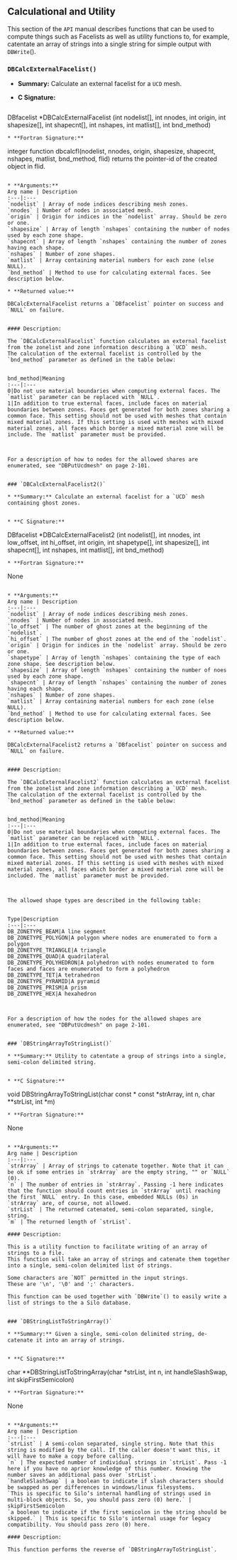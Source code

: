 ## Calculational and Utility


This section of the `API` manual describes functions that can be used to compute things such as Facelists as well as utility functions to, for example, catentate an array of strings into a single string for simple output with `DBWrite`().

### `DBCalcExternalFacelist()`

* **Summary:** Calculate an external facelist for a `UCD` mesh.


* **C Signature:**
  ```
DBfacelist *DBCalcExternalFacelist (int nodelist[], int nnodes,
    int origin, int shapesize[],
    int shapecnt[], int nshapes, int matlist[],
    int bnd_method)
  ```
* **Fortran Signature:**
  ```
integer function dbcalcfl(nodelist, nnodes, origin, shapesize,
   shapecnt, nshapes, matlist, bnd_method, flid)
returns the pointer-id of the created object in flid.
  ```

* **Arguments:**
  Arg name | Description
  :---|:---
  `nodelist` | Array of node indices describing mesh zones.
  `nnodes` | Number of nodes in associated mesh.
  `origin` | Origin for indices in the `nodelist` array. Should be zero or one.
  `shapesize` | Array of length `nshapes` containing the number of nodes used by each zone shape.
  `shapecnt` | Array of length `nshapes` containing the number of zones having each shape.
  `nshapes` | Number of zone shapes.
  `matlist` | Array containing material numbers for each zone (else NULL).
  `bnd_method` | Method to use for calculating external faces. See description below.

* **Returned value:**

DBCalcExternalFacelist returns a `DBfacelist` pointer on success and `NULL` on failure.


#### Description:

The `DBCalcExternalFacelist` function calculates an external facelist from the zonelist and zone information describing a `UCD` mesh.
The calculation of the external facelist is controlled by the `bnd_method` parameter as defined in the table below:


bnd_method|Meaning
:---|:---
0|Do not use material boundaries when computing external faces. The `matlist` parameter can be replaced with `NULL`.
1|In addition to true external faces, include faces on material boundaries between zones. Faces get generated for both zones sharing a common face. This setting should not be used with meshes that contain mixed material zones. If this setting is used with meshes with mixed material zones, all faces which border a mixed material zone will be include. The `matlist` parameter must be provided.



For a description of how to nodes for the allowed shares are enumerated, see "DBPutUcdmesh" on page 2-101.


### `DBCalcExternalFacelist2()`

* **Summary:** Calculate an external facelist for a `UCD` mesh containing ghost zones.


* **C Signature:**
  ```
DBfacelist *DBCalcExternalFacelist2 (int nodelist[], int nnodes,
    int low_offset, int hi_offset, int origin,
    int shapetype[], int shapesize[],
    int shapecnt[], int nshapes, int matlist[], int bnd_method)
  ```
* **Fortran Signature:**
  ```
  None
  ```

* **Arguments:**
  Arg name | Description
  :---|:---
  `nodelist` | Array of node indices describing mesh zones.
  `nnodes` | Number of nodes in associated mesh.
  `lo_offset` | The number of ghost zones at the beginning of the `nodelist`.
  `hi_offset` | The number of ghost zones at the end of the `nodelist`.
  `origin` | Origin for indices in the `nodelist` array. Should be zero or one.
  `shapetype` | Array of length `nshapes` containing the type of each zone shape. See description below.
  `shapesize` | Array of length `nshapes` containing the number of noes used by each zone shape.
  `shapecnt` | Array of length `nshapes` containing the number of zones having each shape.
  `nshapes` | Number of zone shapes.
  `matlist` | Array containing material numbers for each zone (else NULL).
  `bnd_method` | Method to use for calculating external faces. See description below.

* **Returned value:**

DBCalcExternalFacelist2 returns a `DBfacelist` pointer on success and `NULL` on failure.


#### Description:

The `DBCalcExternalFacelist2` function calculates an external facelist from the zonelist and zone information describing a `UCD` mesh.
The calculation of the external facelist is controlled by the `bnd_method` parameter as defined in the table below:


bnd_method|Meaning
:---|:---
0|Do not use material boundaries when computing external faces. The `matlist` parameter can be replaced with `NULL`.
1|In addition to true external faces, include faces on material boundaries between zones. Faces get generated for both zones sharing a common face. This setting should not be used with meshes that contain mixed material zones. If this setting is used with meshes with mixed material zones, all faces which border a mixed material zone will be included. The `matlist` parameter must be provided.



The allowed shape types are described in the following table:


Type|Description
:---|:---
DB_ZONETYPE_BEAM|A line segment
DB_ZONETYPE_POLYGON|A polygon where nodes are enumerated to form a polygon
DB_ZONETYPE_TRIANGLE|A triangle
DB_ZONETYPE_QUAD|A quadrilateral
DB_ZONETYPE_POLYHEDRON|A polyhedron with nodes enumerated to form faces and faces are enumerated to form a polyhedron
DB_ZONETYPE_TET|A tetrahedron
DB_ZONETYPE_PYRAMID|A pyramid
DB_ZONETYPE_PRISM|A prism
DB_ZONETYPE_HEX|A hexahedron



For a description of how the nodes for the allowed shapes are enumerated, see "DBPutUcdmesh" on page 2-101.


### `DBStringArrayToStringList()`

* **Summary:** Utility to catentate a group of strings into a single, semi-colon delimited string.


* **C Signature:**
  ```
void DBStringArrayToStringList(char const * const *strArray,
    int n, char **strList, int *m)
  ```
* **Fortran Signature:**
  ```
  None
  ```

* **Arguments:**
  Arg name | Description
  :---|:---
  `strArray` | Array of strings to catenate together. Note that it can be ok if some entries in `strArray` are the empty string, "" or `NULL` (0).
  `n` | The number of entries in `strArray`. Passing -1 here indicates that the function should count entries in `strArray` until reaching the first `NULL` entry. In this case, embedded NULLs (0s) in `strArray` are, of course, not allowed.
  `strList` | The returned catenated, semi-colon separated, single, string.
  `m` | The returned length of `strList`.

#### Description:

This is a utility function to facilitate writing of an array of strings to a file.
This function will take an array of strings and catenate them together into a single, semi-colon delimited list of strings.

Some characters are `NOT` permitted in the input strings.
These are '\n', '\0' and ';' characters.

This function can be used together with `DBWrite`() to easily write a list of strings to the a Silo database.


### `DBStringListToStringArray()`

* **Summary:** Given a single, semi-colon delimited string, de-catenate it into an array of strings.


* **C Signature:**
  ```
char **DBStringListToStringArray(char *strList, int n,
    int handleSlashSwap, int skipFirstSemicolon)
  ```
* **Fortran Signature:**
  ```
  None
  ```

* **Arguments:**
  Arg name | Description
  :---|:---
  `strList` | A semi-colon separated, single string. Note that this string is modified by the call. If the caller doesn't want this, it will have to make a copy before calling.
  `n` | The expected number of individual strings in `strList`. Pass -1 here if you have no aprior knowledge of this number. Knowing the number saves an additional pass over `strList`.
  `handleSlashSwap` | a boolean to indicate if slash characters should be swapped as per differences in windows/linux filesystems.
  `This is specific to Silo’s internal handling of strings used in multi-block objects. So, you should pass zero (0) here.` | skipFirstSemicolon
  `a boolean to indicate if the first semicolon in the string should be skipped.` | This is specific to Silo's internal usage for legacy compatibility. You should pass zero (0) here.

#### Description:

This function performs the reverse of `DBStringArrayToStringList`.


